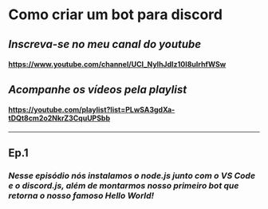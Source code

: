 # <strong>Como criar um bot para discord</strong>

## <i>Inscreva-se no meu canal do youtube</i>

#### https://www.youtube.com/channel/UCI_NylhJdIz10I8uIrhfWSw

## <i>Acompanhe os vídeos pela playlist</i>

#### https://youtube.com/playlist?list=PLwSA3gdXa-tDQt8cm2o2NkrZ3CquUPSbb

---

## <strong>Ep.1</strong>

### <i>Nesse episódio nós instalamos o <strong>node.js</strong> junto com o <strong>VS Code</strong> e o <strong>discord.js</strong>, além de montarmos nosso primeiro bot que retorna o nosso famoso <strong>Hello World</strong>!</i>